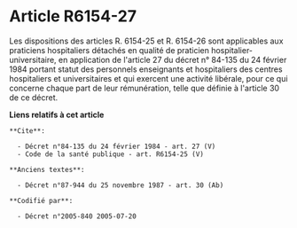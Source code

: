 # Article R6154-27

Les dispositions des articles R. 6154-25 et R. 6154-26 sont applicables aux praticiens hospitaliers détachés en qualité de
praticien hospitalier-universitaire, en application de l'article 27 du décret n° 84-135 du 24 février 1984 portant statut des
personnels enseignants et hospitaliers des centres hospitaliers et universitaires et qui exercent une activité libérale, pour
ce qui concerne chaque part de leur rémunération, telle que définie à l'article 30 de ce décret.

**Liens relatifs à cet article**

	**Cite**:

	  - Décret n°84-135 du 24 février 1984 - art. 27 (V)
	  - Code de la santé publique - art. R6154-25 (V)

	**Anciens textes**:

	  - Décret n°87-944 du 25 novembre 1987 - art. 30 (Ab)

	**Codifié par**:

	  - Décret n°2005-840 2005-07-20
